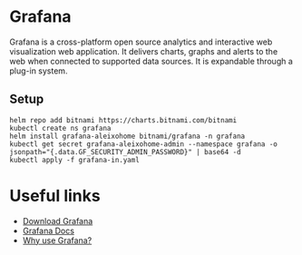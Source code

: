 # Grafana
Grafana is a cross-platform open source analytics and interactive web visualization web application. It delivers charts, graphs and alerts to the web when connected to supported data sources. It is expandable through a plug-in system.

## Setup
```
helm repo add bitnami https://charts.bitnami.com/bitnami
kubectl create ns grafana
helm install grafana-aleixohome bitnami/grafana -n grafana
kubectl get secret grafana-aleixohome-admin --namespace grafana -o jsonpath="{.data.GF_SECURITY_ADMIN_PASSWORD}" | base64 -d
kubectl apply -f grafana-in.yaml
```
# Useful links
- [Download Grafana](https://grafana.com/grafana/download)
- [Grafana Docs](https://grafana.com/docs/)
- [Why use Grafana?](https://grafana.com/grafana/)